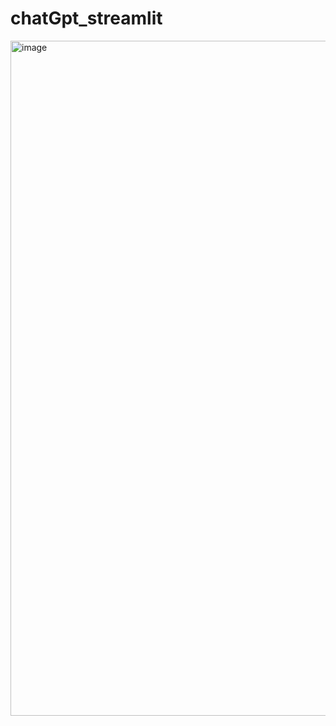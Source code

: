 
# chatGpt_streamlit
<img width="1920" height="1080" alt="image" src="https://github.com/user-attachments/assets/f15bcd9b-7a22-4851-8b98-cd63f5b18b42" />

